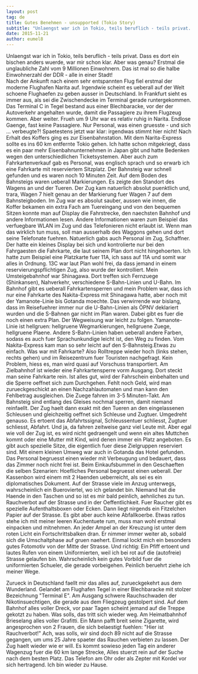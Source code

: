 ```yaml
---
layout: post
tag: de
title: Gutes Benehmen - unsupported (Tokio Story)
subtitle: "Unlaengst war ich in Tokio, teils beruflich - teils privat. Dass es dort ein bischen anders wuerde, war mir schon klar. Aber was genau? Erstmal die unglaubliche Zahl vom 9 Millionen Einwohnern. Das ist mal so die halbe Einwohnerzahl der DDR - alle in&hellip;"
date: 2015-11-21
author: eumel8
---
```


Unlaengst war ich in Tokio, teils beruflich - teils privat. Dass es dort ein bischen anders wuerde, war mir schon klar. Aber was genau?
Erstmal die unglaubliche Zahl vom 9 Millionen Einwohnern. Das ist mal so die halbe Einwohnerzahl der DDR - alle in einer Stadt!
<br/>
Nach der Ankunft nach einem sehr entspannten Flug fiel erstmal der moderne Flughafen Narita auf. Irgendwie scheint es ueberall auf der Welt schoene Flughaefen zu geben ausser in Deutschland. In Frankfurt sieht es immer aus, als sei die Zwischendecke im Terminal gerade runtergekommen. Das Terminal C in Tegel bestand aus einer Blechbaracke, vor der der Autoverkehr angehalten wurde, damit die Passagiere zu ihrem Flugzeug kommen. Aber weiter. Frueh um 9 Uhr war es relativ ruhig in Narita. Endlose Gaenge, fast keine Passagiere. Nur Personal, was einen gruesste - und sich ... verbeugte?! Spaetestens jetzt war klar: irgendwas stimmt hier nicht! 
Nach Erhalt des Koffers ging es zur Eisenbahnstation. Mit dem Narita-Express sollte es ins 60 km entfernte Tokio gehen. Ich hatte schon mitgekriegt, dass es ein paar mehr Eisenbahnunternehmen in Japan gibt und hatte Bedenken wegen den unterschiedlichen Ticketsystemen. Aber auch zum Fahrkartenverkauf gab es Personal, was englisch sprach und so erwarb ich eine Fahrkarte mit reserviertem Sitzplatz. Der Bahnsteig war schnell gefunden und es waren noch 10 Minuten Zeit. Auf dem Boden des Bahnsteigs waren ueberall Markierungen. Es zeigte den Standort des Wagens an und der Tueren. Der Zug kam natuerlich absolut puenktlich und, trara, Wagen 7 hielt genau an der Markierung fuer Wagen 7 auf dem Bahnsteigboden. Im Zug war es absolut sauber, aussen wie innen, die Koffer bekamen ein extra Fach am Tuereingang und von den bequemen Sitzen konnte man auf Display die Fahrstrecke, den naechsten Bahnhof und andere Informationen lesen. Andere Informationen waren zum Beispiel das verfuegbare WLAN im Zug und das Telefonieren nicht erlaubt ist. Wenn man das wirklich tun muss, soll man ausserhalb des Waggons gehen und dort seine Telefonate fuehren. Natuerlich gabs auch Personal im Zug, Schaffner. Der hatte ein kleines Display bei sich und kontrolierte nur bei den Fahrgaesten die Fahrkarte, die laut seinem Plan dort nicht hingehoerten. Ich hatte zum Beispiel eine Platzkarte fuer 11A, ich sass auf 11A und somit war alles in Ordnung. 13C war laut Plan wohl frei, da dass jemand in einem reservierungspflichtigen Zug, also wurde der kontrolliert. Mein Umsteigebahnhof war Shinagawa. Dort treffen sich Fernzuege (Shinkansen), Nahverkehr, verschiedene S-Bahn-Linien und U-Bahn. Im Bahnhof gibt es ueberall Fahrkartensperren und mein Problem war, dass ich nur eine Fahrkarte des Nakita-Express mit Shinagawa hatte, aber noch mit der Yamanote-Linie bis Gotanda moechte. Das verwirrende war bislang, dass im Reisefuehrer immer nur die U-Bahn-Linien als ÖPNV deklariert wurden und die S-Bahnen gar nicht im Plan waren. Dabei gibt es fuer die noch einen extra Plan. Der Wegweisung war leicht zu folgen. Yamanote-Linie ist hellgruen: hellgruene Wegmarkierungen, hellgruene Zuege, hellgruene Plaene. Andere S-Bahn-Linien haben ueberall andere Farben, sodass es auch fuer Sprachunkundige leicht ist, den Weg zu finden. Vom Nakita-Express kam man so sehr leicht auf den S-Bahnsteig.Etwas zu einfach. Was war mit Fahrkarte? Also Rolltreppe wieder hoch (links stehen, rechts gehen) und im Reisezentrum fuer Touristen nachgefragt. Kein Problem, hiess es, man wird quasi auf Vorschuss transportiert. Am Zielbahnhof ist wieder eine Fahrkartensperre vorm Ausgang. Dort steckt man seine Fahrkarte rein. Ist alles gut, wird der Fahrschein einbehalten und die Sperre oeffnet sich zum Durchgehen. Fehlt noch Geld, wird man zurueckgeschickt an einen Nachzahlautomaten und man kann den Fehlbetrag ausgleichen. Die Zuege fahren im 3-5 Minuten-Takt. Am Bahnsteig sind entlang des Gleises nochmal sperren, damit niemand reinfaellt. Der Zug haelt dann exakt mit den Tueren an den eingelassenen Schleusen und gleichzeitig oeffnet sich Schleuse und Zugtuer. Umgedreht genauso. Es ertoent das Abfahrtssignal, Schleussentuer schliesst, Zugtuer schliesst, Abfahrt.
Und ja, da fahren zeitweise ganz viel Leute mit. Aber egal wie voll der Zug ist, es wird nicht gedraengelt und wenn ein altes Muttchen kommt oder eine Mutter mit Kind, wird denen immer ein Platz angeboten. Es gibt auch spezielle Sitze, die eigentlich fuer diese Zielgruppen reserviert sind.
Mit einem kleinen Umweg war auch in Gotanda das Hotel gefunden. Das Personal begruesst einen wieder mit Verbeugung und bedauert, dass das Zimmer noch nicht frei ist. Beim Einkaufsbummel in den Geschaeften die selben Szenarien: Hoefliches Personal begruesst einen ueberall. Der Kassenbon wird einem mit 2 Haenden ueberreicht, als sei es ein diplomatisches Dokument. Auf der Strasse viele im Anzug unterwegs, wahrscheinlich ein Bueroviertel, wo ich gelandet bin. Niemand hat die Haende in den Taschen und so ist es mir bald peinlich, aehnliches zu tun. Rauchverbot auf der Strasse und in der Oeffentlichkeit. Fuer Raucher gibt es spezielle Aufenthaltsboxen oder Ecken. Dann liegt nirgends ein Fitzelchen Papier auf der Strasse. Es gibt aber auch keine Abfallkoerbe. Etwas ratlos stehe ich mit meiner leeren Kuchentuete rum, muss man wohl erstmal einpacken und mitnehmen. An jeder Ampel an der Kreuzung ist unter dem roten Licht ein Fortschrittsbalken dran. Er nimmer immer weiter ab, sobald sich die Umschaltphase auf gruen naehert. Einmal lockt mich ein besonders gutes Fotomotiv von der Mitte der Strasse. Und richtig: Ein Pfiff ertoent und lautes Rufen von einem Uniformierten, weil ich bei rot auf die (autofreie) Strasse gelaufen bin. Wahrscheinlich kein gutes Vorbild fuer die uniformierten Schueler, die gerade vorbeigehen. Peinlich beruehrt ziehe ich meiner Wege.

Zurueck in Deutschland faellt mir das alles auf, zurueckgekehrt aus dem Wunderland. Gelandet am Flughafen Tegel in einer Blechbaracke mit stolzer Bezeichnung "Terminal E". Am Ausgang schwere Rauchschwaden der Nikotinsuechtigen, die gerade aus dem Fliegzeug gestolpert sind. Auf dem Bahnhof alles voller Dreck, vor paar Tagen scheint jemand auf die Treppe gekotzt zu haben. Was solls, das tritt sich wieder weg. Am Heimatbahnhof Brieselang alles voller Grafitti. Ein Mann pafft breit seine Zigarette, wird angesprochen von 2 Frauen, die sich belaestigt fuehlen: "Hier ist Rauchverbot!" Ach, was solls, wir sind doch 89 nicht auf die Strasse gegangen, um ums 25 Jahre spaeter das Rauchen verbieten zu lassen. Der Zug haelt wieder wie er will. Es kommt sowieso jeden Tag ein anderer Wagenzug fuer die 60 km lange Strecke, Alles stuerzt rein auf der Suche nach dem besten Platz. Das Telefon am Ohr oder als Zepter mit Kordel vor sich hertragend. Ich bin wieder zu Hause.
